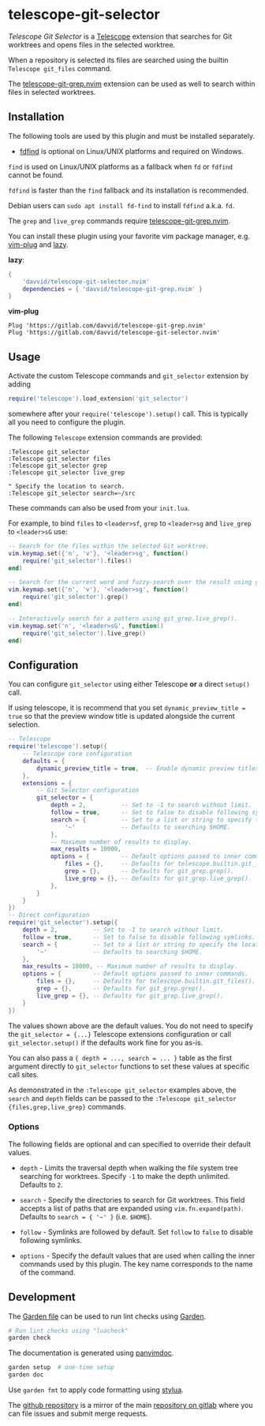 # telescope-git-selector

*Telescope Git Selector* is a [Telescope](https://github.com/nvim-telescope/telescope.nvim)
extension that searches for Git worktrees and opens files in the selected worktree.

When a repository is selected its files are searched using the builtin
`Telescope git_files` command.

The [telescope-git-grep.nvim](https://gitlab.com/davvid/telescope-git-grep.nvim)
extension can be used as well to search within files in selected worktrees.

## Installation

The following tools are used by this plugin and must be installed separately.

* [fdfind](https://github.com/sharkdp/fd) is optional on Linux/UNIX platforms
and required on Windows.

`find` is used on Linux/UNIX platforms as a fallback when `fd` or `fdfind`
cannot be found.

`fdfind` is faster than the `find` fallback and its installation is recommended.

Debian users can `sudo apt install fd-find` to install `fdfind` a.k.a. `fd`.

The `grep` and `live_grep` commands require
[telescope-git-grep.nvim](https://gitlab.com/davvid/telescope-git-grep.nvim).

You can install these plugin using your favorite vim package manager, e.g.
[vim-plug](https://github.com/junegunn/vim-plug) and
[lazy](https://github.com/folke/lazy.nvim).

**lazy**:
```lua
{
    'davvid/telescope-git-selector.nvim'
    dependencies = { 'davvid/telescope-git-grep.nvim' }
}
```

**vim-plug**
```VimL
Plug 'https://gitlab.com/davvid/telescope-git-grep.nvim'
Plug 'https://gitlab.com/davvid/telescope-git-selector.nvim'
```


## Usage

Activate the custom Telescope commands and `git_selector` extension by adding

```lua
require('telescope').load_extension('git_selector')
```

somewhere after your `require('telescope').setup()` call.
This is typically all you need to configure the plugin.

The following `Telescope` extension commands are provided:

```VimL
:Telescope git_selector
:Telescope git_selector files
:Telescope git_selector grep
:Telescope git_selector live_grep

" Specify the location to search.
:Telescope git_selector search=~/src
```

These commands can also be used from your `init.lua`.

For example, to bind `files` to `<leader>sf`, `grep` to `<leader>sg` and
`live_grep` to `<leader>sG` use:

```lua
-- Search for the files within the selected Git worktree.
vim.keymap.set({'n', 'v'}, '<leader>sg', function()
    require('git_selector').files()
end)

-- Search for the current word and fuzzy-search over the result using git_grep.grep().
vim.keymap.set({'n', 'v'}, '<leader>sg', function()
    require('git_selector').grep()
end)

-- Interactively search for a pattern using git_grep.live_grep().
vim.keymap.set('n', '<leader>sG', function()
    require('git_selector').live_grep()
end)
```


## Configuration

You can configure `git_selector` using either Telescope **or** a direct `setup()` call.

If using telescope, it is recommend that you set `dynamic_preview_title = true`
so that the preview window title is updated alongside the current selection.

```lua
-- Telescope
require('telescope').setup({
    -- Telescope core configuration
    defaults = {
        dynamic_preview_title = true,  -- Enable dynamic preview titles
    },
    extensions = {
        -- Git Selector configuration
        git_selector = {
            depth = 2,          -- Set to -1 to search without limit.
            follow = true,      -- Set to false to disable following symlinks.
            search = {          -- Set to a list or string to specify the locations to search.
                '~'             -- Defaults to searching $HOME.
            },
            -- Maximum number of results to display.
            max_results = 10000,
            options = {         -- Default options passed to inner commands.
                files = {},     -- Defaults for telescope.builtin.git_files().
                grep = {},      -- Defaults for git_grep.grep().
                live_grep = {}, -- Defaults for git_grep.live_grep().
            },
        }
    }
})
-- Direct configuration
require('git_selector').setup({
    depth = 2,          -- Set to -1 to search without limit.
    follow = true,      -- Set to false to disable following symlinks.
    search = {          -- Set to a list or string to specify the locations to search.
        '~'             -- Defaults to searching $HOME.
    },
    max_results = 10000, -- Maximum number of results to display.
    options = {         -- Default options passed to inner commands.
        files = {},     -- Defaults for telescope.builtin.git_files().
        grep = {},      -- Defaults for git_grep.grep().
        live_grep = {}, -- Defaults for git_grep.live_grep().
    }
})
```

The values shown above are the default values. You do not need to specify the
`git_selector = {...}` Telescope extensions configuration or call
`git_selector.setup()` if the defaults work fine for you as-is.

You can also pass a `{ depth = ..., search = ... }` table as the first argument
directly to `git_selector` functions to set these values at specific call sites.

As demonstrated in the `:Telescope git_selector` examples above, the `search`
and `depth` fields can be passed to the
`:Telescope git_selector {files,grep,live_grep}` commands.

### Options

The following fields are optional and can specified to override their
default values.

* `depth` - Limits the traversal depth when walking the file system tree
searching for worktrees. Specify `-1` to make the depth unlimited.
Defaults to `2`.

* `search` - Specify the directories to search for Git worktrees.
This field accepts a list of paths that are expanded using `vim.fn.expand(path)`.
Defaults to `search = { '~' }` (i.e. `$HOME`).

* `follow` - Symlinks are followed by default. Set `follow` to `false` to disable
following symlinks.

* `options` - Specify the default values that are used when calling the inner commands
used by this plugin. The key name corresponds to the name of the command.


## Development

The [Garden file](garden.yaml) can be used to run lint checks using
[Garden](https://gitlab.com/garden-rs/garden).

```bash
# Run lint checks using "luacheck"
garden check
```

The documentation is generated using [panvimdoc](https://github.com/kdheepak/panvimdoc.git).

```bash
garden setup  # one-time setup
garden doc
```

Use `garden fmt` to apply code formatting using [stylua](https://github.com/JohnnyMorganz/StyLua).

The [github repository](https://github.com/davvid/telescope-git-selector.nvim)
is a mirror of the main
[repository on gitlab](https://gitlab.com/davvid/telescope-git-selector.nvim)
where you can file issues and submit merge requests.
